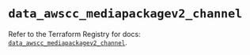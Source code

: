 # `data_awscc_mediapackagev2_channel`

Refer to the Terraform Registry for docs: [`data_awscc_mediapackagev2_channel`](https://registry.terraform.io/providers/hashicorp/awscc/0.70.0/docs/data-sources/mediapackagev2_channel).
